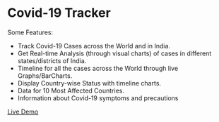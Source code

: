 # Covid-19 Tracker

Some Features:
- Track Covid-19 Cases across the World and in India.
- Get Real-time Analysis (through visual charts) of cases in different states/districts of India.
- Timeline for all the cases across the World through live Graphs/BarCharts.
- Display Country-wise Status with timeline charts.
- Data for 10 Most Affected Countries.
- Information about Covid-19 symptoms and precautions

[Live Demo](https://covid19-tracker-ab8a0.web.app)